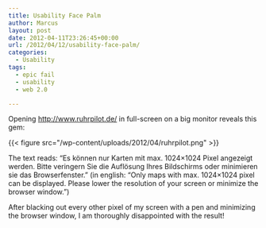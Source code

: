 ```yaml
---
title: Usability Face Palm
author: Marcus
layout: post
date: 2012-04-11T23:26:45+00:00
url: /2012/04/12/usability-face-palm/
categories:
  - Usability
tags:
  - epic fail
  - usability
  - web 2.0

---
```

Opening <http://www.ruhrpilot.de/> in full-screen on a big monitor reveals this gem:

{{< figure src="/wp-content/uploads/2012/04/ruhrpilot.png" >}}

The text reads: “Es können nur Karten mit max. 1024×1024 Pixel angezeigt werden. Bitte veringern Sie die Auflösung Ihres Bildschirms oder minimieren sie das Browserfenster.” (in english: “Only maps with max. 1024×1024 pixel can be displayed. Please lower the resolution of your screen or minimize the browser window.”)

After blacking out every other pixel of my screen with a pen and minimizing the browser window, I am thoroughly disappointed with the result!

 [1]: http://blog.marcus-brinkmann.de/wp-content/uploads/2012/04/ruhrpilot.png